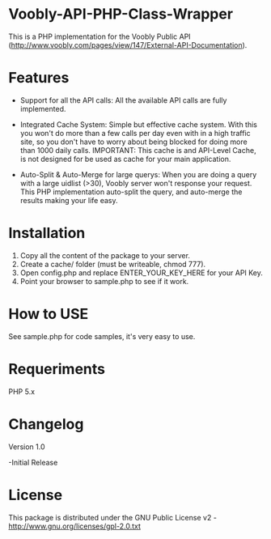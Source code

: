 
Voobly-API-PHP-Class-Wrapper
============================

This is a PHP implementation for the Voobly Public API (http://www.voobly.com/pages/view/147/External-API-Documentation). 

Features
========

- Support for all the API calls: All the available API calls are fully implemented.

- Integrated Cache System: Simple but effective cache system. With this you won't do more than a few calls per day even with in a high traffic site, so you don't have to worry about being blocked for doing more than 1000 daily calls.
IMPORTANT: This cache is and API-Level Cache, is not designed for be used as cache for your main application.

- Auto-Split & Auto-Merge for large querys: When you are doing a query with a large uidlist (>30), Voobly server won't response your request. This PHP implementation auto-split the query, and auto-merge the results making your life easy.

Installation
============

1. Copy all the content of the package to your server.
2. Create a cache/ folder (must be writeable, chmod 777).
3. Open config.php and replace ENTER_YOUR_KEY_HERE for your API Key.
4. Point your browser to sample.php to see if it work.

How to USE
==========

See sample.php for code samples, it's very easy to use.

Requeriments
============

PHP 5.x

Changelog
=========

Version 1.0 

-Initial Release

License
=======

This package is distributed under the GNU Public License v2 - http://www.gnu.org/licenses/gpl-2.0.txt
